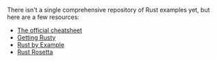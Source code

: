 There isn't a single comprehensive repository of Rust examples yet, but here are a few resources:

* [The official cheatsheet](http://static.rust-lang.org/doc/master/complement-cheatsheet.html)
* [Getting Rusty](http://pzol.github.io/getting_rusty/)
* [Rust by Example](https://github.com/cjschneider2/rust-by-example)
* [Rust Rosetta](https://github.com/Hoverbear/rust-rosetta)